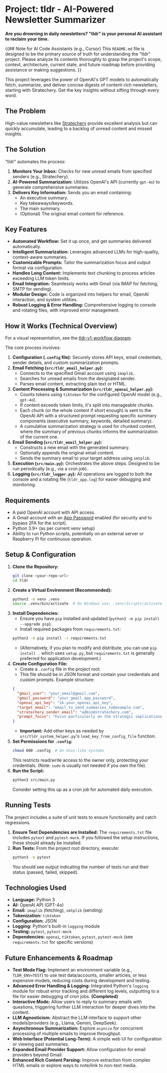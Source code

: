 # Project: tldr - AI-Powered Newsletter Summarizer

**Are you drowning in daily newsletters? "tldr" is your personal AI assistant to reclaim your time.**

{{## Note for AI Code Assistants (e.g., Cursor)
This `README.md` file is designed to be the primary source of truth for understanding the "tldr" project. Please analyze its contents thoroughly to grasp the project's scope, context, architecture, current state, and future roadmap before providing assistance or making suggestions.
}}

This project leverages the power of OpenAI's GPT models to automatically fetch, summarize, and deliver concise digests of content-rich newsletters, starting with Stratechery. Get the key insights without sifting through every word.

## The Problem
High-value newsletters like [Stratechery](https://stratechery.com/) provide excellent analysis but can quickly accumulate, leading to a backlog of unread content and missed insights.

## The Solution
"tldr" automates the process:
1.  **Monitors Your Inbox:** Checks for new unread emails from specified senders (e.g., Stratechery).
2.  **AI-Powered Summarization:** Utilizes OpenAI's API (currently `gpt-4o`) to generate comprehensive summaries.
3.  **Delivers Key Information:** Sends you an email containing:
    *   An executive summary.
    *   Key takeaways/keywords.
    *   The main summary.
    *   (Optional) The original email content for reference.

## Key Features
*   **Automated Workflow:** Set it up once, and get summaries delivered automatically.
*   **Intelligent Summarization:** Leverages advanced LLMs for high-quality, context-aware summaries.
*   **Customizable Prompts:** Tailor the summarization focus and output format via configuration.
*   **Handles Long Content:** Implements text chunking to process articles exceeding LLM token limits.
*   **Email Integration:** Seamlessly works with Gmail (via IMAP for fetching, SMTP for sending).
*   **Modular Design:** Code is organized into helpers for email, OpenAI interaction, and system utilities.
*   **Robust Logging & Error Handling:** Comprehensive logging to console and rotating files, with improved error management.

## How it Works (Technical Overview)
For a visual representation, see the [tldr-v1-workflow diagram](docs/tldr-v1-workflow.pdf).

The core process involves:
1.  **Configuration (`.config` file):** Securely stores API keys, email credentials, sender details, and custom summarization prompts.
2.  **Email Fetching (`src/tldr_email_helper.py`):**
    *   Connects to the specified Gmail account using `imaplib`.
    *   Searches for unread emails from the designated sender.
    *   Parses email content, extracting plain text or HTML.
3.  **Content Processing & Summarization (`src/tldr_openai_helper.py`):**
    *   Counts tokens using `tiktoken` for the configured OpenAI model (e.g., `gpt-4o`).
    *   If content exceeds token limits, it's split into manageable chunks.
    *   Each chunk (or the whole content if short enough) is sent to the OpenAI API with a structured prompt requesting specific summary components (executive summary, keywords, detailed summary).
    *   A cumulative summarization strategy is used for chunked content, where the summary of previous chunks informs the summarization of the current one.
4.  **Email Sending (`src/tldr_email_helper.py`):**
    *   Constructs a new email with the generated summary.
    *   Optionally appends the original email content.
    *   Sends the summary email to your target address using `smtplib`.
5.  **Execution (`src/main.py`):** Orchestrates the above steps. Designed to be run periodically (e.g., via a cron job).
6.  **Logging (`src/tldr_logger.py`):** All operations are logged to both the console and a rotating file (`tldr_app.log`) for easier debugging and monitoring.

## Requirements
*   A paid OpenAI account with API access.
*   A Gmail account with an [App Password](https://support.google.com/mail/answer/185833?hl=en) enabled (for security and to bypass 2FA for the script).
*   Python 3.9+ (as per current venv setup)
*   Ability to run Python scripts, potentially on an external server or Raspberry Pi for continuous operation.

## Setup & Configuration
1.  **Clone the Repository:**
    ```bash
    git clone <your-repo-url>
    cd tldr
    ```
2.  **Create a Virtual Environment (Recommended):**
    ```bash
    python3 -m venv .venv
    source .venv/bin/activate  # On Windows use: .venv\Scripts\activate
    ```
3.  **Install Dependencies:**
    *   Ensure you have `pip` installed and updated (`python3 -m pip install --upgrade pip`).
    *   Install required packages from `requirements.txt`:
    ```bash
    python3 -m pip install -r requirements.txt
    ```
    *   (Alternatively, if you plan to modify and distribute, you can use `pip install .` which uses `setup.py`, but `requirements.txt` is generally preferred for application development.)
4.  **Create Configuration File:**
    *   Create a `.config` file in the project root.
    *   This file should be in JSON format and contain your credentials and custom prompts. Example structure:
      ```json
      {
        "gmail_user": "your_email@gmail.com",
        "gmail_password": "your_gmail_app_password",
        "openai_api_key": "sk-your_openai_api_key",
        "target_email": "email_to_send_summaries_to@example.com",
        "stratechery_sender_email": "admin@stratechery.com",
        "prompt_focus": "Focus particularly on the strategic implications and future outlook mentioned in the article."
      }
      ```
    *   **Important:** Add other keys as needed by `src/tldr_system_helper.py`'s `load_key_from_config_file` function.
5.  **Set Permissions for `.config`:**
    ```bash
    chmod 600 .config  # On Unix-like systems
    ```
    This restricts read/write access to the owner only, protecting your credentials. (Note: `sudo` is usually not needed if you own the file).
6.  **Run the Script:**
    ```bash
    python3 src/main.py
    ```
    Consider setting this up as a cron job for automated daily execution.

## Running Tests
The project includes a suite of unit tests to ensure functionality and catch regressions.
1.  **Ensure Test Dependencies are Installed:**
    The `requirements.txt` file includes `pytest` and `pytest-mock`. If you followed the setup instructions, these should already be installed.
2.  **Run Tests:**
    From the project root directory, execute:
    ```bash
    python3 -m pytest
    ```
    You should see output indicating the number of tests run and their status (passed, failed, skipped).

## Technologies Used
*   **Language:** Python 3
*   **AI:** OpenAI API (GPT-4o)
*   **Email:** `imaplib` (fetching), `smtplib` (sending)
*   **Tokenization:** `tiktoken`
*   **Configuration:** JSON
*   **Logging:** Python's built-in `logging` module
*   **Testing:** `pytest`, `pytest-mock`
*   **Dependencies:** `openai`, `tiktoken`, `pytest`, `pytest-mock` (see `requirements.txt` for specific versions)

## Future Enhancements & Roadmap
*   **Test Mode Flag:** Implement an environment variable (e.g., `TLDR_ENV=TEST`) to use test data/accounts, smaller articles, or less expensive models, reducing costs during development and testing.
*   **Advanced Error Handling & Logging:** Integrated Python's `logging` module for robust error tracking and different log levels, outputting to a file for easier debugging of cron jobs. **(Completed)**
*   **Interactive Mode:** Allow users to reply to summary emails with questions, triggering further LLM interaction for deeper dives into the content.
*   **LLM Agnosticism:** Abstract the LLM interface to support other models/providers (e.g., Llama, Gemini, DeepSeek).
*   **Asynchronous Summarization:** Explore `asyncio` for concurrent processing of multiple emails to improve throughput.
*   **Web Interface (Potential Long-Term):** A simple web UI for configuration or viewing past summaries.
*   **Expanded Email Provider Support:** Allow configuration for email providers beyond Gmail.
*   **Enhanced Rich Content Parsing:** Improve extraction from complex HTML emails or explore ways to note/link to non-text media.